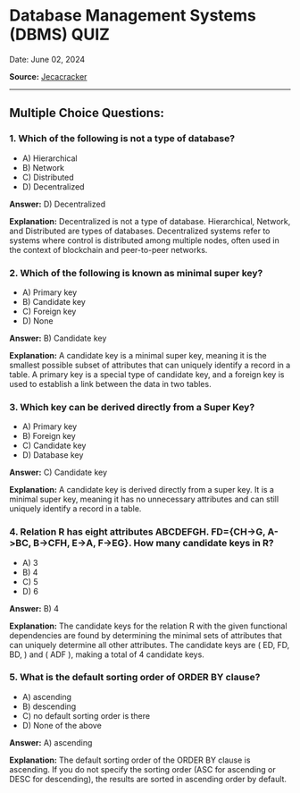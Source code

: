 # Database Management Systems (DBMS) QUIZ

Date: June 02, 2024

**Source:** [Jecacracker](https://jecacracker.in/Daily_Quiz/)

---

## Multiple Choice Questions:

### 1. Which of the following is not a type of database?

- A) Hierarchical
- B) Network
- C) Distributed
- D) Decentralized

**Answer:** D) Decentralized

**Explanation:** 
Decentralized is not a type of database. Hierarchical, Network, and Distributed are types of databases. Decentralized systems refer to systems where control is distributed among multiple nodes, often used in the context of blockchain and peer-to-peer networks.

### 2. Which of the following is known as minimal super key?

- A) Primary key
- B) Candidate key
- C) Foreign key
- D) None

**Answer:** B) Candidate key

**Explanation:** 
A candidate key is a minimal super key, meaning it is the smallest possible subset of attributes that can uniquely identify a record in a table. A primary key is a special type of candidate key, and a foreign key is used to establish a link between the data in two tables.

### 3. Which key can be derived directly from a Super Key?

- A) Primary key
- B) Foreign key
- C) Candidate key
- D) Database key

**Answer:** C) Candidate key

**Explanation:** 
A candidate key is derived directly from a super key. It is a minimal super key, meaning it has no unnecessary attributes and can still uniquely identify a record in a table.

### 4. Relation R has eight attributes ABCDEFGH. FD={CH->G, A->BC, B->CFH, E->A, F->EG}. How many candidate keys in R?

- A) 3
- B) 4
- C) 5
- D) 6

**Answer:** B) 4

**Explanation:** 
The candidate keys for the relation R with the given functional dependencies are found by determining the minimal sets of attributes that can uniquely determine all other attributes. The candidate keys are \( ED, FD, BD, \) and \( ADF \), making a total of 4 candidate keys.

### 5. What is the default sorting order of ORDER BY clause?

- A) ascending
- B) descending
- C) no default sorting order is there
- D) None of the above

**Answer:** A) ascending

**Explanation:** 
The default sorting order of the ORDER BY clause is ascending. If you do not specify the sorting order (ASC for ascending or DESC for descending), the results are sorted in ascending order by default.
